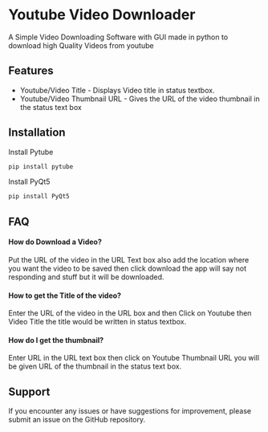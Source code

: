 
# Youtube Video Downloader

A Simple Video Downloading Software with GUI made in python to download high Quality Videos from youtube


## Features

- Youtube/Video Title - Displays Video title in status textbox.
- Youtube/Video Thumbnail URL - Gives the URL of the video thumbnail in the status text box



## Installation

Install Pytube

```bash
pip install pytube
```

Install PyQt5

```bash
pip install PyQt5
```
    
## FAQ

#### How do Download a Video?

Put the URL of the video in the URL Text box also add the location where you want the video to be saved then click download the app will say not responding and stuff but it will be downloaded.

#### How to get the Title of the video?

Enter the URL of the video in the URL box and then Click on Youtube then Video Title the title would be written in status textbox.

#### How do I get the thumbnail?

Enter URL in the URL text box then click on Youtube Thumbnail URL you will be given URL of the thumbnail in the status text box.


## Support

If you encounter any issues or have suggestions for improvement, please submit an issue on the GitHub repository.


